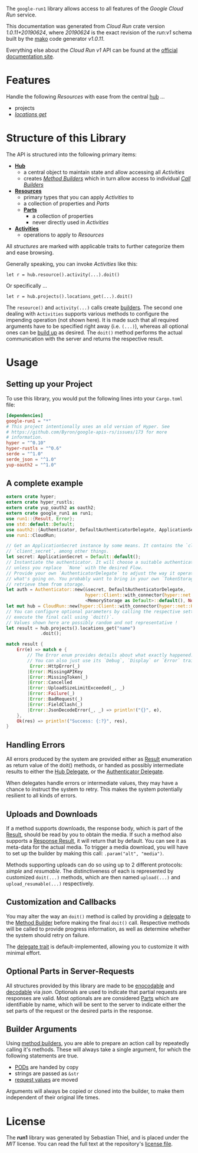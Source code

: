 <!---
DO NOT EDIT !
This file was generated automatically from 'src/mako/api/README.md.mako'
DO NOT EDIT !
-->
The `google-run1` library allows access to all features of the *Google Cloud Run* service.

This documentation was generated from *Cloud Run* crate version *1.0.11+20190624*, where *20190624* is the exact revision of the *run:v1* schema built by the [mako](http://www.makotemplates.org/) code generator *v1.0.11*.

Everything else about the *Cloud Run* *v1* API can be found at the
[official documentation site](https://cloud.google.com/run/).
# Features

Handle the following *Resources* with ease from the central [hub](https://docs.rs/google-run1/1.0.11+20190624/google_run1/struct.CloudRun.html) ... 

* projects
 * [*locations get*](https://docs.rs/google-run1/1.0.11+20190624/google_run1/struct.ProjectLocationGetCall.html)




# Structure of this Library

The API is structured into the following primary items:

* **[Hub](https://docs.rs/google-run1/1.0.11+20190624/google_run1/struct.CloudRun.html)**
    * a central object to maintain state and allow accessing all *Activities*
    * creates [*Method Builders*](https://docs.rs/google-run1/1.0.11+20190624/google_run1/trait.MethodsBuilder.html) which in turn
      allow access to individual [*Call Builders*](https://docs.rs/google-run1/1.0.11+20190624/google_run1/trait.CallBuilder.html)
* **[Resources](https://docs.rs/google-run1/1.0.11+20190624/google_run1/trait.Resource.html)**
    * primary types that you can apply *Activities* to
    * a collection of properties and *Parts*
    * **[Parts](https://docs.rs/google-run1/1.0.11+20190624/google_run1/trait.Part.html)**
        * a collection of properties
        * never directly used in *Activities*
* **[Activities](https://docs.rs/google-run1/1.0.11+20190624/google_run1/trait.CallBuilder.html)**
    * operations to apply to *Resources*

All *structures* are marked with applicable traits to further categorize them and ease browsing.

Generally speaking, you can invoke *Activities* like this:

```Rust,ignore
let r = hub.resource().activity(...).doit()
```

Or specifically ...

```ignore
let r = hub.projects().locations_get(...).doit()
```

The `resource()` and `activity(...)` calls create [builders][builder-pattern]. The second one dealing with `Activities` 
supports various methods to configure the impending operation (not shown here). It is made such that all required arguments have to be 
specified right away (i.e. `(...)`), whereas all optional ones can be [build up][builder-pattern] as desired.
The `doit()` method performs the actual communication with the server and returns the respective result.

# Usage

## Setting up your Project

To use this library, you would put the following lines into your `Cargo.toml` file:

```toml
[dependencies]
google-run1 = "*"
# This project intentionally uses an old version of Hyper. See
# https://github.com/Byron/google-apis-rs/issues/173 for more
# information.
hyper = "^0.10"
hyper-rustls = "^0.6"
serde = "^1.0"
serde_json = "^1.0"
yup-oauth2 = "^1.0"
```

## A complete example

```Rust
extern crate hyper;
extern crate hyper_rustls;
extern crate yup_oauth2 as oauth2;
extern crate google_run1 as run1;
use run1::{Result, Error};
use std::default::Default;
use oauth2::{Authenticator, DefaultAuthenticatorDelegate, ApplicationSecret, MemoryStorage};
use run1::CloudRun;

// Get an ApplicationSecret instance by some means. It contains the `client_id` and 
// `client_secret`, among other things.
let secret: ApplicationSecret = Default::default();
// Instantiate the authenticator. It will choose a suitable authentication flow for you, 
// unless you replace  `None` with the desired Flow.
// Provide your own `AuthenticatorDelegate` to adjust the way it operates and get feedback about 
// what's going on. You probably want to bring in your own `TokenStorage` to persist tokens and
// retrieve them from storage.
let auth = Authenticator::new(&secret, DefaultAuthenticatorDelegate,
                              hyper::Client::with_connector(hyper::net::HttpsConnector::new(hyper_rustls::TlsClient::new())),
                              <MemoryStorage as Default>::default(), None);
let mut hub = CloudRun::new(hyper::Client::with_connector(hyper::net::HttpsConnector::new(hyper_rustls::TlsClient::new())), auth);
// You can configure optional parameters by calling the respective setters at will, and
// execute the final call using `doit()`.
// Values shown here are possibly random and not representative !
let result = hub.projects().locations_get("name")
             .doit();

match result {
    Err(e) => match e {
        // The Error enum provides details about what exactly happened.
        // You can also just use its `Debug`, `Display` or `Error` traits
         Error::HttpError(_)
        |Error::MissingAPIKey
        |Error::MissingToken(_)
        |Error::Cancelled
        |Error::UploadSizeLimitExceeded(_, _)
        |Error::Failure(_)
        |Error::BadRequest(_)
        |Error::FieldClash(_)
        |Error::JsonDecodeError(_, _) => println!("{}", e),
    },
    Ok(res) => println!("Success: {:?}", res),
}

```
## Handling Errors

All errors produced by the system are provided either as [Result](https://docs.rs/google-run1/1.0.11+20190624/google_run1/enum.Result.html) enumeration as return value of 
the doit() methods, or handed as possibly intermediate results to either the 
[Hub Delegate](https://docs.rs/google-run1/1.0.11+20190624/google_run1/trait.Delegate.html), or the [Authenticator Delegate](https://docs.rs/yup-oauth2/*/yup_oauth2/trait.AuthenticatorDelegate.html).

When delegates handle errors or intermediate values, they may have a chance to instruct the system to retry. This 
makes the system potentially resilient to all kinds of errors.

## Uploads and Downloads
If a method supports downloads, the response body, which is part of the [Result](https://docs.rs/google-run1/1.0.11+20190624/google_run1/enum.Result.html), should be
read by you to obtain the media.
If such a method also supports a [Response Result](https://docs.rs/google-run1/1.0.11+20190624/google_run1/trait.ResponseResult.html), it will return that by default.
You can see it as meta-data for the actual media. To trigger a media download, you will have to set up the builder by making
this call: `.param("alt", "media")`.

Methods supporting uploads can do so using up to 2 different protocols: 
*simple* and *resumable*. The distinctiveness of each is represented by customized 
`doit(...)` methods, which are then named `upload(...)` and `upload_resumable(...)` respectively.

## Customization and Callbacks

You may alter the way an `doit()` method is called by providing a [delegate](https://docs.rs/google-run1/1.0.11+20190624/google_run1/trait.Delegate.html) to the 
[Method Builder](https://docs.rs/google-run1/1.0.11+20190624/google_run1/trait.CallBuilder.html) before making the final `doit()` call. 
Respective methods will be called to provide progress information, as well as determine whether the system should 
retry on failure.

The [delegate trait](https://docs.rs/google-run1/1.0.11+20190624/google_run1/trait.Delegate.html) is default-implemented, allowing you to customize it with minimal effort.

## Optional Parts in Server-Requests

All structures provided by this library are made to be [enocodable](https://docs.rs/google-run1/1.0.11+20190624/google_run1/trait.RequestValue.html) and 
[decodable](https://docs.rs/google-run1/1.0.11+20190624/google_run1/trait.ResponseResult.html) via *json*. Optionals are used to indicate that partial requests are responses 
are valid.
Most optionals are are considered [Parts](https://docs.rs/google-run1/1.0.11+20190624/google_run1/trait.Part.html) which are identifiable by name, which will be sent to 
the server to indicate either the set parts of the request or the desired parts in the response.

## Builder Arguments

Using [method builders](https://docs.rs/google-run1/1.0.11+20190624/google_run1/trait.CallBuilder.html), you are able to prepare an action call by repeatedly calling it's methods.
These will always take a single argument, for which the following statements are true.

* [PODs][wiki-pod] are handed by copy
* strings are passed as `&str`
* [request values](https://docs.rs/google-run1/1.0.11+20190624/google_run1/trait.RequestValue.html) are moved

Arguments will always be copied or cloned into the builder, to make them independent of their original life times.

[wiki-pod]: http://en.wikipedia.org/wiki/Plain_old_data_structure
[builder-pattern]: http://en.wikipedia.org/wiki/Builder_pattern
[google-go-api]: https://github.com/google/google-api-go-client

# License
The **run1** library was generated by Sebastian Thiel, and is placed 
under the *MIT* license.
You can read the full text at the repository's [license file][repo-license].

[repo-license]: https://github.com/Byron/google-apis-rsblob/master/LICENSE.md

